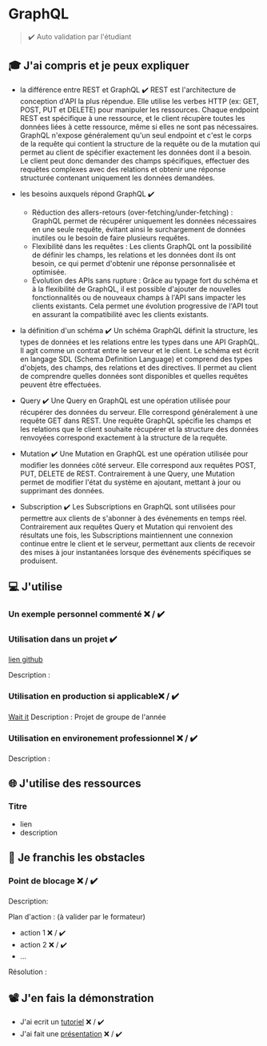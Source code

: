 # GraphQL

> ✔️ Auto validation par l'étudiant

## 🎓 J'ai compris et je peux expliquer

- la différence entre REST et GraphQL ✔️
REST est l'architecture de conception d'API la plus répendue. Elle utilise les verbes HTTP (ex: GET, POST, PUT et DELETE) pour manipuler les ressources. Chaque endpoint REST est spécifique à une ressource, et le client récupère toutes les données liées à cette ressource, même si elles ne sont pas nécessaires. 
GraphQL n'expose généralement qu'un seul endpoint et c'est le corps de la requête qui contient la structure de la requête ou de la mutation qui permet au client de spécifier exactement les données dont il a besoin. Le client peut donc demander des champs spécifiques, effectuer des requêtes complexes avec des relations et obtenir une réponse structurée contenant uniquement les données demandées.

- les besoins auxquels répond GraphQL ✔️
    * Réduction des allers-retours (over-fetching/under-fetching) : GraphQL permet de récupérer uniquement les données nécessaires en une seule requête, évitant ainsi le surchargement de données inutiles ou le besoin de faire plusieurs requêtes.
    * Flexibilité dans les requêtes : Les clients GraphQL ont la possibilité de définir les champs, les relations et les données dont ils ont besoin, ce qui permet d'obtenir une réponse personnalisée et optimisée.
    * Évolution des APIs sans rupture : Grâce au typage fort du schéma et à la flexibilité de GraphQL, il est possible d'ajouter de nouvelles fonctionnalités ou de nouveaux champs à l'API sans impacter les clients existants. Cela permet une évolution progressive de l'API tout en assurant la compatibilité avec les clients existants.

- la définition d'un schéma ✔️
Un schéma GraphQL définit la structure, les types de données et les relations entre les types dans une API GraphQL. Il agit comme un contrat entre le serveur et le client. Le schéma est écrit en langage SDL (Schema Definition Language) et comprend des types d'objets, des champs, des relations et des directives. Il permet au client de comprendre quelles données sont disponibles et quelles requêtes peuvent être effectuées.

- Query ✔️
Une Query en GraphQL est une opération utilisée pour récupérer des données du serveur. Elle correspond généralement à une requête GET dans REST. Une requête GraphQL spécifie les champs et les relations que le client souhaite récupérer et la structure des données renvoyées correspond exactement à la structure de la requête.

- Mutation ✔️
Une Mutation en GraphQL est une opération utilisée pour modifier les données côté serveur. Elle correspond aux requêtes POST, PUT, DELETE de REST. Contrairement à une Query, une Mutation permet de modifier l'état du système en ajoutant, mettant à jour ou supprimant des données.

- Subscription ✔️
Les Subscriptions en GraphQL sont utilisées pour permettre aux clients de s'abonner à des événements en temps réel. Contrairement aux requêtes Query et Mutation qui renvoient des résultats une fois, les Subscriptions maintiennent une connexion continue entre le client et le serveur, permettant aux clients de recevoir des mises à jour instantanées lorsque des événements spécifiques se produisent.


## 💻 J'utilise

### Un exemple personnel commenté ❌ / ✔️

### Utilisation dans un projet ✔️

[lien github](https://github.com/WildCodeSchool/2209-wns-adleman-bordolamif)

Description :

### Utilisation en production si applicable❌ / ✔️

[Wait it](...) Description : Projet de groupe de l'année

### Utilisation en environement professionnel ❌ / ✔️

Description :

## 🌐 J'utilise des ressources

### Titre

- lien
- description

## 🚧 Je franchis les obstacles

### Point de blocage ❌ / ✔️

Description:

Plan d'action : (à valider par le formateur)

- action 1 ❌ / ✔️
- action 2 ❌ / ✔️
- ...

Résolution :

## 📽️ J'en fais la démonstration

- J'ai ecrit un [tutoriel](...) ❌ / ✔️
- J'ai fait une [présentation](...) ❌ / ✔️
